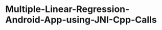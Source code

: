 # Multiple-Linear-Regression-Android-App-using-JNI-Cpp-Calls

[C++ Implementation]: https://github.com/sonic-onkaringale/Multiple_Linear_Regression	"C++ Implementation"
[C++ Implementation used in Application]: https://github.com/sonic-onkaringale/Multiple-Linear-Regression-Android-App-using-JNI-Cpp-Calls/tree/main/app/src/main/cpp	"C++ Implementation used in Application"

